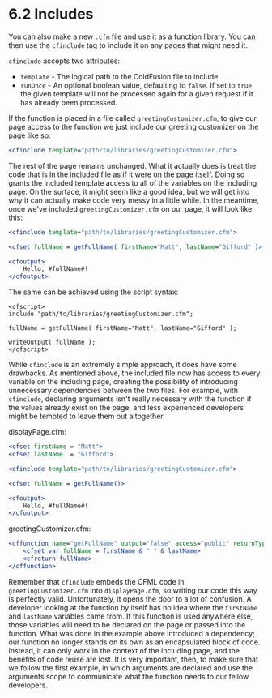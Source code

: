# 6.2 Includes

You can also make a new `.cfm` file and use it as a function library. You
can then use the `cfinclude` tag to include it on any pages that might
need it.

`cfinclude` accepts two attributes:

* `template` - The logical path to the ColdFusion file to include
* `runOnce` - An optional boolean value, defaulting to `false`. If set to `true` the given template will not be processed again for a given request if it has already been processed.

If the function is placed in a file called
`greetingCustomizer.cfm`, to give our page access to the function we just
include our greeting customizer on the page like so:

```cfml
<cfinclude template="path/to/libraries/greetingCustomizer.cfm">
```

The rest of the page remains unchanged. What it actually does is treat
the code that is in the included file as if it were on the page itself.
Doing so grants the included template access to all of the variables on
the including page. On the surface, it might seem like a good idea, but
we will get into why it can actually make code very messy in a little
while. In the meantime, once we've included `greetingCustomizer.cfm` on
our page, it will look like this:

```cfml
<cfinclude template="path/to/libraries/greetingCustomizer.cfm">

<cfset fullName = getFullName( firstName="Matt", lastName="Gifford" )>

<cfoutput>
    Hello, #fullName#!
</cfoutput>
```

The same can be achieved using the script syntax:

``` {.[rettyprint}
<cfscript>
include "path/to/libraries/greetingCustomizer.cfm";

fullName = getFullName( firstName="Matt", lastName="Gifford" );

writeOutput( fullName );
</cfscript>
```

While `cfinclude` is an extremely simple approach, it does have some
drawbacks. As mentioned above, the included file now has access to every
variable on the including page, creating the possibility of introducing
unnecessary dependencies between the two files. For example, with
`cfinclude`, declaring arguments isn't really necessary with the function
if the values already exist on the page, and less experienced developers
might be tempted to leave them out altogether.

displayPage.cfm:

```cfml
<cfset firstName = "Matt">
<cfset lastName  = "Gifford">

<cfinclude template="path/to/libraries/greetingCustomizer.cfm">

<cfset fullName = getFullName()>

<cfoutput>
    Hello, #fullName#!
</cfoutput>
```

greetingCustomizer.cfm:

```cfml
<cffunction name="getFullName" output="false" access="public" returnType="string">
    <cfset var fullName = firstName & " " & lastName>
    <cfreturn fullName>
</cffunction>
```

Remember that `cfinclude` embeds the CFML code in `greetingCustomizer.cfm`
into `displayPage.cfm`, so writing our code this way is perfectly valid.
Unfortunately, it opens the door to a lot of confusion. A developer
looking at the function by itself has no idea where the `firstName` and
`lastName` variables came from. If this function is used anywhere else,
those variables will need to be declared on the page or passed into the
function. What was done in the example above introduced a dependency;
our function no longer stands on its own as an encapsulated block of
code. Instead, it can only work in the context of the including page,
and the benefits of code reuse are lost. It is very important, then, to
make sure that we follow the first example, in which arguments are
declared and use the arguments scope to communicate what the function
needs to our fellow developers.
